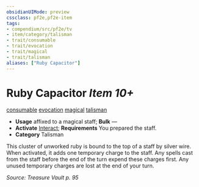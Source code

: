 ```yaml
---
obsidianUIMode: preview
cssclass: pf2e,pf2e-item
tags:
- compendium/src/pf2e/tv
- item/category/talisman
- trait/consumable
- trait/evocation
- trait/magical
- trait/talisman
aliases: ["Ruby Capacitor"]
---
```

# Ruby Capacitor *Item 10+*  
[consumable](rules/traits/consumable.md "Consumable Item Trait")  [evocation](rules/traits/evocation.md "Evocation School Trait")  [magical](rules/traits/magical.md "Magical Item Trait")  [talisman](rules/traits/talisman.md "Talisman Item Trait")  

- **Usage** affixed to a magical staff; **Bulk** —
- **Activate** [Interact](rules/actions/interact.md); **Requirements** You prepared the staff.
- **Category** Talisman

This cluster of unworked ruby is bound to the top of a staff by silver wire. When activated, it adds one temporary charge to the staff. Any spells cast from the staff before the end of the turn expend these charges first. Any unused temporary charges are lost at the end of your turn.

*Source: Treasure Vault p. 95*